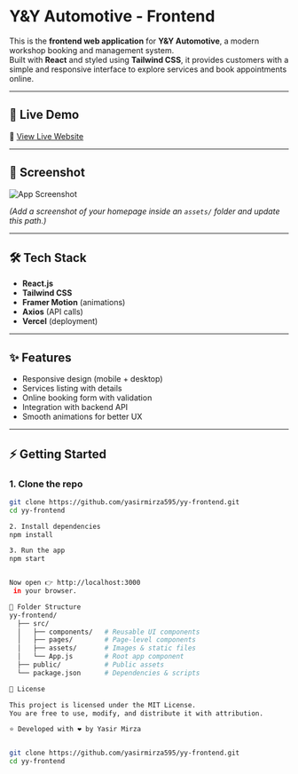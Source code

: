 # Y&Y Automotive - Frontend

This is the **frontend web application** for **Y&Y Automotive**, a modern workshop booking and management system.  
Built with **React** and styled using **Tailwind CSS**, it provides customers with a simple and responsive interface to explore services and book appointments online.

---

## 🚀 Live Demo
🔗 [View Live Website](https://yy-frontend.vercel.app)

---

## 📸 Screenshot
![App Screenshot](./assets/screenshot.png)

*(Add a screenshot of your homepage inside an `assets/` folder and update this path.)*

---

## 🛠️ Tech Stack
- **React.js**
- **Tailwind CSS**
- **Framer Motion** (animations)
- **Axios** (API calls)
- **Vercel** (deployment)

---

## ✨ Features
- Responsive design (mobile + desktop)
- Services listing with details
- Online booking form with validation
- Integration with backend API
- Smooth animations for better UX

---

## ⚡ Getting Started

### 1. Clone the repo
```bash
git clone https://github.com/yasirmirza595/yy-frontend.git
cd yy-frontend

2. Install dependencies
npm install

3. Run the app
npm start


Now open 👉 http://localhost:3000
 in your browser.

📂 Folder Structure
yy-frontend/
  ├── src/
  │   ├── components/   # Reusable UI components
  │   ├── pages/        # Page-level components
  │   ├── assets/       # Images & static files
  │   └── App.js        # Root app component
  ├── public/           # Public assets
  └── package.json      # Dependencies & scripts

📜 License

This project is licensed under the MIT License.
You are free to use, modify, and distribute it with attribution.

⭐ Developed with ❤️ by Yasir Mirza


git clone https://github.com/yasirmirza595/yy-frontend.git
cd yy-frontend
